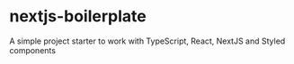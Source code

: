 # nextjs-boilerplate
A simple project starter to work with TypeScript, React, NextJS and Styled components
